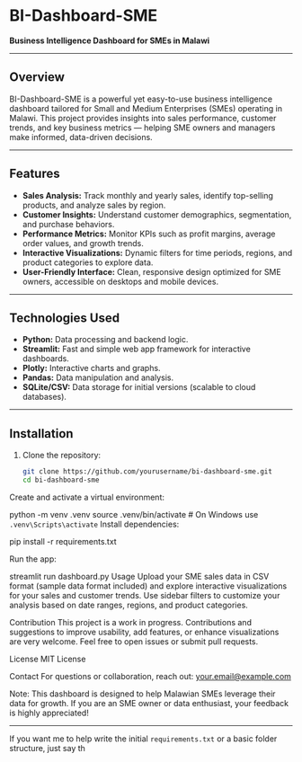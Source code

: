 # BI-Dashboard-SME

**Business Intelligence Dashboard for SMEs in Malawi**

---

## Overview

BI-Dashboard-SME is a powerful yet easy-to-use business intelligence dashboard tailored for Small and Medium Enterprises (SMEs) operating in Malawi. This project provides insights into sales performance, customer trends, and key business metrics — helping SME owners and managers make informed, data-driven decisions.

---

## Features

- **Sales Analysis:** Track monthly and yearly sales, identify top-selling products, and analyze sales by region.
- **Customer Insights:** Understand customer demographics, segmentation, and purchase behaviors.
- **Performance Metrics:** Monitor KPIs such as profit margins, average order values, and growth trends.
- **Interactive Visualizations:** Dynamic filters for time periods, regions, and product categories to explore data.
- **User-Friendly Interface:** Clean, responsive design optimized for SME owners, accessible on desktops and mobile devices.

---

## Technologies Used

- **Python:** Data processing and backend logic.
- **Streamlit:** Fast and simple web app framework for interactive dashboards.
- **Plotly:** Interactive charts and graphs.
- **Pandas:** Data manipulation and analysis.
- **SQLite/CSV:** Data storage for initial versions (scalable to cloud databases).

---


## Installation

1. Clone the repository:
   ```bash
   git clone https://github.com/yourusername/bi-dashboard-sme.git
   cd bi-dashboard-sme


Create and activate a virtual environment:

 
python -m venv .venv
source .venv/bin/activate  # On Windows use `.venv\Scripts\activate`
Install dependencies:

 
pip install -r requirements.txt

Run the app:

 
streamlit run dashboard.py
Usage
Upload your SME sales data in CSV format (sample data format included) and explore interactive visualizations for your sales and customer trends. Use sidebar filters to customize your analysis based on date ranges, regions, and product categories.

Contribution
This project is a work in progress. Contributions and suggestions to improve usability, add features, or enhance visualizations are very welcome. Feel free to open issues or submit pull requests.

License
MIT License

Contact
For questions or collaboration, reach out: your.email@example.com

Note: This dashboard is designed to help Malawian SMEs leverage their data for growth. If you are an SME owner or data enthusiast, your feedback is highly appreciated!


---

If you want me to help write the initial `requirements.txt` or a basic folder structure, just say th
